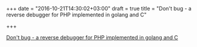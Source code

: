 +++
date = "2016-10-21T14:30:02+03:00"
draft = true
title = "Don't bug - a reverse debugger for PHP implemented in golang and C"

+++

<p><a href="https://github.com/sidkshatriya/dontbug">Don't bug - a reverse debugger for PHP implemented in golang and C</a></p>
